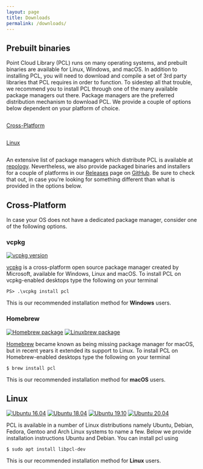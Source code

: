 ```yaml
---
layout: page
title: Downloads
permalink: /downloads/
---
```


## Prebuilt binaries


Point Cloud Library (PCL) runs on many operating systems, and prebuilt binaries are available for Linux, Windows, and macOS. In addition to installing PCL, you will need to download and compile a set of 3rd party libraries that PCL requires in order to function. To sidestep all that trouble, we recommend you to install PCL through one of the many available package managers out there. Package managers are the preferred distribution mechanism to download PCL. We provide a couple of options below dependent on your platform of choice.

<div class="row">
	<div class="column column-2 icon-with-text">
		<a href="#cross-platform" class="clear"><div class="fas fa-desktop icon-large"></div></a>
		<p><a href="#cross-platform">Cross-Platform</a></p>
	</div>
	<div class="column column-2 icon-with-text">
		<a href="#linux" class="clear"><div class="fab fa-linux icon-large"></div></a>
		<p><a href="#linux">Linux</a></p>
	</div>
</div>

An extensive list of package managers which distribute PCL is available at [repology](https://repology.org/project/pcl-pointclouds/packages).
Nevertheless, we also provide packaged binaries and installers for a couple of platforms in our [Releases](https://github.com/PointCloudLibrary/pcl/releases) page on [GitHub](https://github.com/). Be sure to check that out, in case you're looking for something different than what is provided in the options below.

## Cross-Platform

In case your OS does not have a dedicated package manager, consider one of the following options.

### vcpkg
[![vcpkg version](https://repology.org/badge/version-for-repo/vcpkg/pcl-pointclouds.svg?header=Version)](https://github.com/Microsoft/vcpkg/tree/master/ports/pcl)

[vcpkg](https://github.com/microsoft/vcpkg) is a cross-platform open source package manager created by Microsoft, available for Windows, Linux and macOS. To install PCL on vcpkg-enabled desktops type the following on your terminal

```
PS> .\vcpkg install pcl
```

This is our recommended installation method for **Windows** users.

### Homebrew
[![Homebrew package](https://repology.org/badge/version-for-repo/linuxbrew/pcl-pointclouds.svg)](https://formulae.brew.sh/formula/pcl)
[![Linuxbrew package](https://repology.org/badge/version-for-repo/homebrew/pcl-pointclouds.svg)](https://formulae.brew.sh/formula-linux/pcl)

[Homebrew](https://brew.sh/) became known as being missing package manager for macOS, but in recent years it extended its support to Linux. To install PCL on Homebrew-enabled desktops type the following on your terminal

```
$ brew install pcl
```

This is our recommended installation method for **macOS** users.


## Linux
[![Ubuntu 16.04](https://repology.org/badge/version-for-repo/ubuntu_16_04/pcl-pointclouds.svg?header=Ubuntu+16.04)](https://packages.ubuntu.com/source/xenial/pcl)
[![Ubuntu 18.04](https://repology.org/badge/version-for-repo/ubuntu_18_04/pcl-pointclouds.svg?header=Ubuntu+18.04)](https://packages.ubuntu.com/source/bionic/pcl)
[![Ubuntu 19.10](https://repology.org/badge/version-for-repo/ubuntu_19_10/pcl-pointclouds.svg?header=Ubuntu+19.10)](https://packages.ubuntu.com/source/eoan/pcl)
[![Ubuntu 20.04](https://repology.org/badge/version-for-repo/ubuntu_20_04/pcl-pointclouds.svg?header=Ubuntu+20.04)](https://packages.ubuntu.com/source/groovy/pcl)

PCL is available in a number of Linux distributions namely Ubuntu, Debian, Fedora, Gentoo and Arch Linux systems to name a few. Below we provide installation instructions Ubuntu and Debian. You can install pcl using

```
$ sudo apt install libpcl-dev
```

This is our recommended installation method for **Linux** users.
